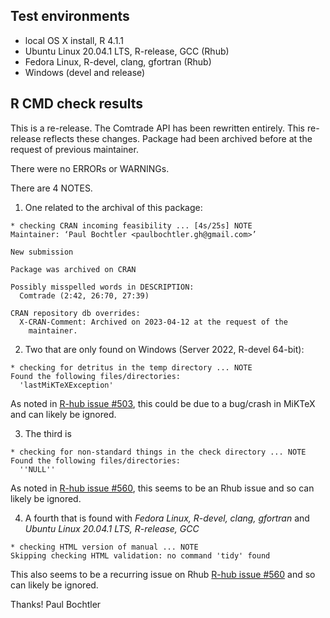 ## Test environments

* local OS X install, R 4.1.1
* Ubuntu Linux 20.04.1 LTS, R-release, GCC (Rhub)
* Fedora Linux, R-devel, clang, gfortran (Rhub)
* Windows (devel and release)

## R CMD check results

This is a re-release. The Comtrade API has been rewritten entirely. This re-release reflects these changes. Package had been archived before at the request of previous maintainer. 

There were no ERRORs or WARNINGs. 

There are 4 NOTES.


1. One related to the archival of this package:
```
* checking CRAN incoming feasibility ... [4s/25s] NOTE
Maintainer: ‘Paul Bochtler <paulbochtler.gh@gmail.com>’

New submission

Package was archived on CRAN

Possibly misspelled words in DESCRIPTION:
  Comtrade (2:42, 26:70, 27:39)

CRAN repository db overrides:
  X-CRAN-Comment: Archived on 2023-04-12 at the request of the
    maintainer.

```

2. Two that are only found on Windows (Server 2022, R-devel 64-bit): 

```
* checking for detritus in the temp directory ... NOTE
Found the following files/directories:
  'lastMiKTeXException'
```
As noted in [R-hub issue #503](https://github.com/r-hub/rhub/issues/503), this could be due to a bug/crash in MiKTeX and can likely be ignored.

3. The third is 

```
* checking for non-standard things in the check directory ... NOTE
Found the following files/directories:
  ''NULL''
```

As noted in [R-hub issue #560](https://github.com/r-hub/rhub/issues/560), this seems to be an Rhub issue and so can likely be ignored. 

4. A fourth that is found with *Fedora Linux, R-devel, clang, gfortran* and *Ubuntu Linux 20.04.1 LTS, R-release, GCC*

```
* checking HTML version of manual ... NOTE
Skipping checking HTML validation: no command 'tidy' found
```

This also seems to be a recurring issue on Rhub [R-hub issue #560](https://github.com/r-hub/rhub/issues/548) and so can likely be ignored.




Thanks!
Paul Bochtler
